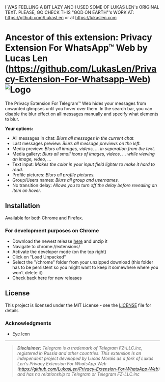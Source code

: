 I WAS FEELLING A BIT LAZY AND I USED SOME OF LUKAS LEN's ORIGINAL TEXT. PLEASE, GO CHECK THIS "GOD ON EARTH"'s WORK AT: https://github.com/LukasLen or at https://lukaslen.com

# Ancestor of this extension: Privacy Extension For WhatsApp™ Web by Lucas Len (https://github.com/LukasLen/Privacy-Extension-For-Whatsapp-Web)![Logo](https://github.com/LukasLen/Privacy-Extension-For-Whatsapp-Web/blob/master/chrome/images/logo_32.png?raw=true)

The Privacy Extension For Telegram™ Web hides your messages from unwanted glimpses until you hover over them. In the search bar, you can disable the blur effect on all messages manually and specify what elements to blur.

**Your options:**
- All messages in chat: *Blurs all messages in the current chat.*
- Last messages preview: *Blurs all message previews on the left.*
- Media preview: *Blurs all images, videos, ... in separation from the text.*
- Media gallery: *Blurs all small icons of images, videos, ... while viewing an image, video, ...*
- Text input: *Makes the color in your input field lighter to make it hard to read.*
- Profile pictures: *Blurs all profile pictures.*
- Group/Users names: *Blurs all group and usernames.*
- No transition delay: *Allows you to turn off the delay before revealing an item on hover.*

## Installation
Available for both Chrome and Firefox.

### For development purposes on Chrome
- Download the newest release [here](https://github.com/LukasLen/Privacy-Extension-For-WhatsApp-Web/releases) and unzip it
- Navigate to chrome://extensions/
- Activate the developer mode (on the top right)
- Click on "Load Unpacked"
- Select the "/chrome" folder from your unzipped download (this folder has to be persistent so you might want to keep it somewhere where you won't delete it)
- Check back here for new releases

## License
This project is licensed under the MIT License - see the [LICENSE](LICENSE) file for details

### Acknowledgments
- [Eye Icon](https://www.iconfinder.com/icons/1608687/eye_slash_icon)


---
> ***Disclaimer:*** *Telegram is a trademark of Telegram FZ-LLC.inc, registered in Russia and other countries. This extension is an independent project developed by Lucas Morais as a fork of Lukas Len's Privacy Extension For WhatsApp Web (https://github.com/LukasLen/Privacy-Extension-For-WhatsApp-Web) and has no relationship to Telegram or Telegram FZ-LLC.inc*
